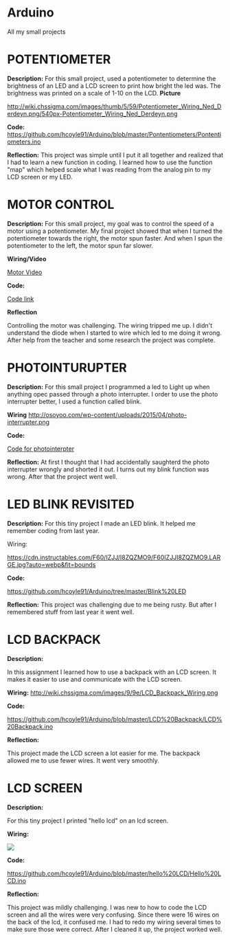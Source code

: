 # Arduino
All my small projects



# **POTENTIOMETER**

**Description:**
For this small project, used a potentiometer to determine the brightness of an LED and a LCD screen to print how bright the led was. The brightness was printed on a scale of 1-10 on the LCD.
**Picture**

http://wiki.chssigma.com/images/thumb/5/59/Potentiometer_Wiring_Ned_Derdeyn.png/540px-Potentiometer_Wiring_Ned_Derdeyn.png


**Code:**
https://github.com/hcoyle91/Arduino/blob/master/Pontentiometers/Pontentiometers.ino

**Reflection:**
This project was simple until I put it all together and realized that I had to learn a new function in coding. I learned how to use the function "map" which helped scale what I was reading from the analog pin to my LCD screen or my LED.

# **MOTOR CONTROL**

**Description:**
For this small project, my goal was to control the speed of a motor using a potentiometer. My final project showed that when I turned the  potentiometer towards the right, the motor spun faster. And when I spun the potentiometer to the left, the motor spun far slower.

 **Wiring/Video**

[Motor Video](https://www.youtube.com/watch?v=CYTWTmqcXOA)

**Code:**

[Code link](https://github.com/hcoyle91/Arduino/blob/master/Motor%20Control/Motor%20Control.ino)

**Reflection**

Controlling the motor was challenging. The wiring tripped me up. I didn't understand the diode when I started to wire which led to me doing it wrong. After help from the teacher and some research the project was complete. 



# **PHOTOINTURUPTER**

**Description:**
For this small project I programmed a led to Light up when anything opec passed through a photo interrupter. I order to use the photo interrupter better, I  used a function called blink.

**Wiring**
http://osoyoo.com/wp-content/uploads/2015/04/photo-interrupter.png

**Code:**

[Code for photointerpter](https://github.com/hcoyle91/Arduino/blob/master/photointerupter/photointerupter.ino)

 **Reflection:**
 At first I thought that I had accidentally saughterd the photo interrupter wrongly and shorted it out. I turns out my blink function was wrong. After that the project went well.
 










# **LED BLINK REVISITED**
 
 **Description:**
For this tiny project I made an LED blink. It helped me remember coding from last year.


Wiring:

https://cdn.instructables.com/F60/IZJJ/I8ZQZMO9/F60IZJJI8ZQZMO9.LARGE.jpg?auto=webp&fit=bounds

 **Code:**

https://github.com/hcoyle91/Arduino/tree/master/Blink%20LED


**Reflection:**
This project was challenging due to me being rusty. But after I remembered stuff from last year it went well.









# **LCD BACKPACK**


**Description:**

In this assignment I learned how to use a backpack with an LCD screen. It makes it easier to use and communicate with the LCD screen.

**Wiring:**
http://wiki.chssigma.com/images/9/9e/LCD_Backpack_Wiring.png

**Code:**

https://github.com/hcoyle91/Arduino/blob/master/LCD%20Backpack/LCD%20Backpack.ino

**Reflection:**

This project made the LCD screen a lot easier for me. The backpack allowed me to use fewer wires. It went very smoothly.









# **LCD SCREEN**


**Description:**

For this tiny project I printed "hello lcd" on an lcd screen.

**Wiring:**

![](https://www.arduino.cc/en/uploads/Tutorial/LCD_Base_bb_Fritz.png)

**Code:**

https://github.com/hcoyle91/Arduino/blob/master/hello%20LCD/Hello%20LCD.ino

**Reflection:**

This project was mildly challenging. I was new to how to code the LCD screen and all the wires were very confusing. Since there were 16 wires on the back of the lcd, it confused me. I had to redo my wiring several times to make sure those were correct. After I cleaned it up, the project worked well.







